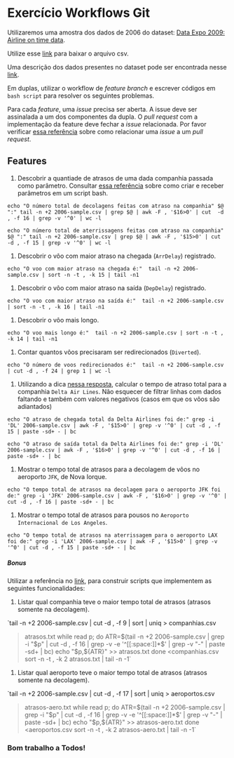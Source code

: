 # Exercício Workflows Git

Utilizaremos uma amostra dos dados de 2006 do dataset: [Data Expo 2009: Airline on time
data](https://doi.org/10.7910/DVN/HG7NV7).

Utilize esse [link](data/2006-sample.csv) para baixar o arquivo csv.

Uma descrição dos dados presentes no dataset pode ser encontrada nesse
[link](http://stat-computing.org/dataexpo/2009/the-data.html).

Em duplas, utilizar o workflow de *feature branch* e escrever códigos em `bash script` para resolver os seguintes problemas.


Para cada *feature*, uma *issue* precisa ser aberta. A issue deve ser assinalada a um dos componentes da dupla. O *pull request* com a implementação da feature deve fechar a *issue* relacionada. Por favor verificar [essa referência](https://docs.github.com/en/github/managing-your-work-on-github/linking-a-pull-request-to-an-issue#linking-a-pull-request-to-an-issue-using-a-keyword) sobre como relacionar uma *issue* a um *pull request*.

## Features

1. Descobrir a quantiade de atrasos de uma dada companhia passada como parâmetro. Consultar [essa referência](https://tecadmin.net/tutorial/bash-scripting/bash-command-arguments/) sobre como criar e receber parâmetros em um script bash.

`echo "O número total de decolagens feitas com atraso na companhia" $@ ":"
tail -n +2 2006-sample.csv | grep $@ | awk -F , '$16>0' | cut  -d , -f 16 | grep -v '^0' | wc -l` 

`echo "O número total de aterrissagens feitas com atraso na companhia" $@ ":"
tail -n +2 2006-sample.csv | grep $@ | awk -F , '$15>0' | cut  -d , -f 15 | grep -v '^0' | wc -l`

1. Descobrir o vôo com maior atraso na chegada (`ArrDelay`) registrado.

`echo "O voo com maior atraso na chegada é:" 
tail -n +2 2006-sample.csv | sort -n -t , -k 15 | tail -n1`

1. Descobrir o vôo com maior atraso na saída (`DepDelay`) registrado.

`echo "O voo com maior atraso na saída é:" 
tail -n +2 2006-sample.csv | sort -n -t , -k 16 | tail -n1`

1. Descobrir o vôo mais longo.

`echo "O voo mais longo é:" 
tail -n +2 2006-sample.csv | sort -n -t , -k 14 | tail -n1`

1. Contar quantos vôos precisaram ser redirecionados (`Diverted`).

`echo "O número de voos redirecionados é:" 
tail -n +2 2006-sample.csv | cut -d , -f 24 | grep 1 | wc -l`

1. Utilizando a dica [nessa resposta](https://stackoverflow.com/a/3096575), calcular o tempo de atraso total para a companhia `Delta Air Lines`. Não esquecer de filtrar linhas com dados faltando e também com valores negativos (casos em que os vôos são adiantados) 

`echo "O atraso de chegada total da Delta Airlines foi de:"
grep -i 'DL' 2006-sample.csv | awk -F , '$15>0' | grep -v '^0' | cut -d , -f 15 | paste -sd+ - | bc`

`echo "O atraso de saída total da Delta Airlines foi de:"
grep -i 'DL' 2006-sample.csv | awk -F , '$16>0' | grep -v '^0' | cut -d , -f 16 | paste -sd+ - | bc`

1. Mostrar o tempo total de atrasos para a decolagem de vôos no aeroporto `JFK`, de Nova Iorque.

`echo "O tempo total de atrasos na decolagem para o aeroporto JFK foi de:"
grep -i 'JFK' 2006-sample.csv | awk -F , '$16>0' | grep -v '^0' | cut -d , -f 16 | paste -sd+ - | bc`

1. Mostrar o tempo total de atrasos para pousos no `Aeroporto Internacional de Los Angeles`.

`echo "O tempo total de atrasos na aterrissagem para o aeroporto LAX foi de:"
grep -i 'LAX' 2006-sample.csv | awk -F , '$15>0' | grep -v '^0' | cut -d , -f 15 | paste -sd+ - | bc`

##### Bonus
Utilizar a referência no [link](https://stackoverflow.com/a/1521498), para construir scripts que implementem as seguintes funcionalidades:

1. Listar qual companhia teve o maior tempo total de atrasos (atrasos somente na decolagem).

`tail -n +2 2006-sample.csv | cut -d , -f 9 | sort | uniq > companhias.csv
>atrasos.txt
while read p; do
	ATR=$(tail -n +2 2006-sample.csv | grep -i "$p" | cut -d , -f 16 | grep -v -e '^[[:space:]]*$' | grep -v "-" | paste -sd+ | bc)
	echo "$p,${ATR}" >> atrasos.txt
done <companhias.csv
sort -n -t , -k 2 atrasos.txt | tail -n -1`

1. Listar qual aeroporto teve o maior tempo total de atrasos (atrasos somente na decolagem).

`tail -n +2 2006-sample.csv | cut -d , -f 17 | sort | uniq > aeroportos.csv
>atrasos-aero.txt
while read p; do
	ATR=$(tail -n +2 2006-sample.csv | grep -i "$p" | cut -d , -f 16 | grep -v -e '^[[:space:]]*$' | grep -v "-" | paste -sd+ | bc)
	echo "$p,${ATR}" >> atrasos-aero.txt
done <aeroportos.csv
sort -n -t , -k 2 atrasos-aero.txt | tail -n -1`

### Bom trabalho a Todos!

